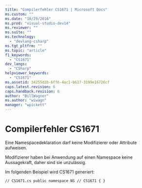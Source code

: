 ```yaml
---
title: "Compilerfehler CS1671 | Microsoft Docs"
ms.custom: ""
ms.date: "10/29/2016"
ms.prod: "visual-studio-dev14"
ms.reviewer: ""
ms.suite: ""
ms.technology: 
  - "devlang-csharp"
ms.tgt_pltfrm: ""
ms.topic: "article"
f1_keywords: 
  - "CS1671"
dev_langs: 
  - "CSharp"
helpviewer_keywords: 
  - "CS1671"
ms.assetid: 34255d2b-6ff6-4ac1-b617-3199e16726cf
caps.latest.revision: 6
caps.handback.revision: 6
author: "BillWagner"
ms.author: "wiwagn"
manager: "wpickett"
---
```

# Compilerfehler CS1671
Eine Namespacedeklaration darf keine Modifizierer oder Attribute aufweisen.  
  
 Modifizierer haben bei Anwendung auf einen Namespace keine Aussagekraft, daher sind sie unzulässig.  
  
 Im folgenden Beispiel wird CS1671 generiert:  
  
```  
// CS1671.cs public namespace NS // CS1671 { }  
```